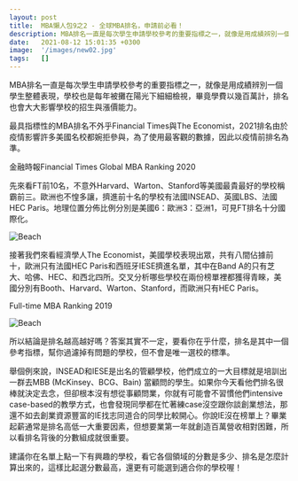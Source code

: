 ```yaml
---
layout: post
title:  MBA懶人包9之2 - 全球MBA排名，申請前必看！
description: MBA排名一直是每次學生申請學校參考的重要指標之一，就像是用成績辨別一個學生...
date:   2021-08-12 15:01:35 +0300
image:  '/images/new02.jpg'
tags:   []
---
```

MBA排名一直是每次學生申請學校參考的重要指標之一，就像是用成績辨別一個學生整體表現，學校也是每年被攤在陽光下細細檢視，畢竟學費以幾百萬計，排名也會大大影響學校的招生與漲價能力。

最具指標性的MBA排名不外乎Financial Times與The Economist，2021排名由於疫情影響許多美國名校都婉拒參與，為了使用最客觀的數據，因此以疫情前排名為準。

金融時報Financial Times Global MBA Ranking 2020

先來看FT前10名，不意外Harvard、Warton、Stanford等美國最貴最好的學校稱霸前三。歐洲也不惶多讓，擠進前十名的學校有法國INSEAD、英國LBS、法國HEC Paris。地理位置分佈比例分別是美國6：歐洲3：亞洲1，可見FT排名十分國際化。

![Beach]({{site.baseurl}}/images/FTranking.png)

接著我們來看經濟學人The Economist，美國學校表現出眾，共有八間佔據前十，歐洲只有法國HEC Paris和西班牙IESE擠進名單，其中在Band A的只有芝大、哈佛、HEC、和西北四所。交叉分析哪些學校在兩份榜單裡都獲得青睞，美國分別有Booth、Harvard、Warton、Stanford，而歐洲只有HEC Paris。

Full-time MBA Ranking 2019

![Beach]({{site.baseurl}}/images/ECranking.png)

所以結論是排名越高越好嗎？答案其實不一定，要看你在乎什麼，排名是其中一個參考指標，幫你過濾掉有問題的學校，但不會是唯一選校的標準。

舉個例來說，INSEAD和IESE是出名的管顧學校，他們成立的一大目標就是培訓出一群去MBB (McKinsey、BCG、Bain) 當顧問的學生。如果你今天看他們排名很棒就決定去念，但卻根本沒有想從事顧問業，你就有可能會不習慣他們intensive case-based的教學方式，也會發現同學都在忙著練case沒空跟你談創業想法，那還不如去創業資源豐富的IE找志同道合的同學比較開心。你說IE沒在榜單上？畢業起薪通常是排名高低一大重要因素，但想要業第一年就創造百萬營收相對困難，所以看排名背後的分數組成就很重要。

建議你在名單上點一下有興趣的學校，看它各個領域的分數是多少、排名是怎麼計算出來的，這樣比起選分數最高，還更有可能選到適合你的學校喔！

